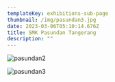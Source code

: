 ```yaml
---
templateKey: exhibitions-sub-page
thumbnail: /img/pasundan3.jpg
date: 2023-03-06T05:10:14.676Z
title: SMK Pasundan Tangerang
description: ""
---
```

![pasundan2](/img/pasundan2.jpg)

![pasundan3](/img/pasundan1.jpg)


